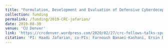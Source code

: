 ```yaml
---
title: "Formulation, Development and Evaluation of Defensive Cyberdeception against Inﬂuence Campaigns in Online Social Networks"
collection: funding
permalink: /funding/2019-CRC-jafarian/
date: 2019-08-30
venue: 'CU Denver'
link: 'https://crcdenver.wordpress.com/2020/02/27/crc-fellows-talks-spg-2020-03-04-20-04-22-20-1130am-100pm/'
citation: 'PI: Haadi Jafarian, co-PIs: Farnoush Banaei-Kashani, Ersin Dincelli, Keith Guzik, Ashis Kumer Biswas, Formulation, Development and Evaluation of Defensive Cyberdeception against Inﬂuence Campaigns in Online Social Networks, <b>CRC, Ofﬁce of Research Services, CU Denver</b>, Award amount: $15,000, Awarded: 07/2019.'
---
```



